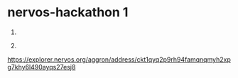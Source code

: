 # nervos-hackathon 1

1.

[](./1.png)

2.

https://explorer.nervos.org/aggron/address/ckt1qyq2p9rh94famqnqmyh2xpg7khy6l490ayqs27esj8
